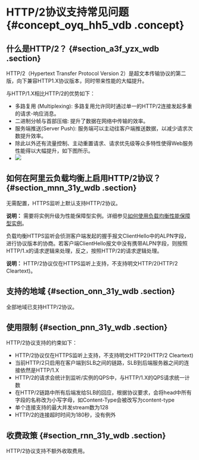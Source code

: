# HTTP/2协议支持常见问题 {#concept_oyq_hh5_vdb .concept}

## 什么是HTTP/2？ {#section_a3f_yzx_wdb .section}

HTTP/2（Hypertext Transfer Protocol Version 2）是超文本传输协议的第二版，向下兼容HTTP1.X协议版本，同时带来性能的大幅提升。

与HTTP/1.X相比HTTP/2的优势如下：

-   多路复用 \(Multiplexing\): 多路复用允许同时通过单一的HTTP/2连接发起多重的请求-响应消息。
-   二进制分帧与首部压缩: 提升了数据在网络中传输的效率。
-   服务端推送\(Server Push\): 服务端可以主动往客户端推送数据，以减少请求次数提升效率。
-   除此以外还有流量控制、主动重置请求、请求优先级等众多特性使得Web服务性能得以大幅提升，如下图所示。
-   ![](http://static-aliyun-doc.oss-cn-hangzhou.aliyuncs.com/assets/img/4294/15586048093266_zh-CN.png)


## 如何在阿里云负载均衡上启用HTTP/2协议？ {#section_mnn_31y_wdb .section}

无需配置，HTTPS监听上默认支持HTTP/2协议。

**说明：** 需要将实例升级为性能保障型实例。详细参见[如何使用负载均衡性能保障型实例](../../../../intl.zh-CN/常见问题/常见问题/如何使用负载均衡性能保障型实例？.md#)。

负载均衡HTTPS监听会侦测客户端发起的握手报文ClientHello中的ALPN字段，进行协议版本的协商。若客户端ClientHello报文中没有携带ALPN字段，则按照HTTP/1.x的请求逻辑来处理，反之，按照HTTP/2的请求逻辑处理。

**说明：** HTTP/2协议仅在HTTPS监听上支持，不支持明文HTTP/2\(HTTP/2 Cleartext\)。

## 支持的地域 {#section_onn_31y_wdb .section}

全部地域已支持HTTP/2协议。

## 使用限制 {#section_pnn_31y_wdb .section}

HTTP/2协议支持的约束如下：

-   HTTP/2协议仅在HTTPS监听上支持，不支持明文HTTP2\(HTTP/2 Cleartext\)
-   当前HTTP/2只启用在客户端到SLB之间的链路，SLB到后端服务器之间的连接依然是HTTP/1.X
-   HTTP/2的请求会统计到监听/实例的QPS中，与HTTP/1.X的QPS请求统一计数
-   在HTTP/2链路中所有后端发给SLB的回应，根据协议要求，会将head中所有字段的名称改为小写字母，如Content-Type会被改写为content-type
-   单个连接支持的最大并发stream数为128
-   HTTP/2的连接超时时间为180秒，没有例外

## 收费政策 {#section_rnn_31y_wdb .section}

HTTP/2协议支持不额外收取费用。


